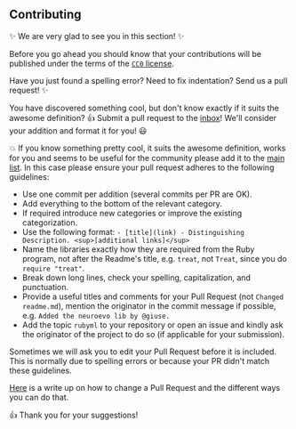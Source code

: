 ## Contributing

:sparkles: We are very glad to see you in this section! :sparkles:

Before you go ahead you should know that your contributions will be published under
the terms of the [`CC0` license](https://creativecommons.org/publicdomain/zero/1.0/).

Have you just found a spelling error? Need to fix indentation?
Send us a pull request! :sparkles:

You have discovered something cool, but don't know exactly if it suits the
awesome definition? :+1: Submit a pull request to the [inbox](inbox.md)!
We'll consider your addition and format it for you! :smiley:

:boom: If you know something pretty cool, it suits the awesome definition, works for you
and seems to be useful for the community please add it to the [main list](README.md).
In this case please ensure your pull request adheres to the following guidelines:

- Use one commit per addition (several commits per PR are OK).
- Add everything to the bottom of the relevant category.
- If required introduce new categories or improve the existing categorization.
- Use the following format: `- [title](link) - Distinguishing Description. <sup>[additional links]</sup>`
- Name the libraries exactly how they are required from the Ruby program, not
  after the Readme's title, e.g. `treat`, not `Treat`, since you do `require "treat"`.
- Break down long lines, check your spelling, capitalization, and punctuation.
- Provide a useful titles and comments for your Pull Request (not `Changed readme.md`),
  mention the originator in the commit message if possible, e.g. `Added the neuroevo lib by @giuse.`
- Add the topic `rubyml` to your repository or open an issue and
  kindly ask the originator of the project to do so (if applicable for your submission).

Sometimes we will ask you to edit your Pull Request before it is included.
This is normally due to spelling errors or because your PR didn't match
these guidelines.

[Here][change-pr] is a write up on how to change a Pull Request and
the different ways you can do that.

:+1: Thank you for your suggestions!

[change-pr]: https://github.com/RichardLitt/knowledge/blob/master/github/amending-a-commit-guide.md
